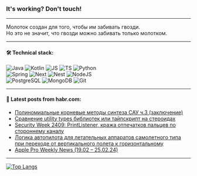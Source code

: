 ### It's working? Don't touch!

---
Молоток создан для того, чтобы им забивать гвозди. <br>
Но это не значит, что гвозди можно забивать только молотком.

---

#### 🛠️ Technical stack:

![Java](https://img.shields.io/badge/Java-informational?logo=Oracle&style=flat&logoColor=white&color=FF4500)
![Kotlin](https://img.shields.io/badge/Kotlin-informational?logo=Kotlin&style=flat&logoColor=white&color=774D97)
![JS](https://img.shields.io/badge/JS-informational?logo=javaScript&style=flat&logoColor=black&color=F7Df1E)
![TS](https://img.shields.io/badge/TypeScript-informational?logo=typeScript&style=flat&logoColor=black&color=017acc)
![Python](https://img.shields.io/badge/Python-informational?logo=Python&style=flat&logoColor=black&color=ffdd54) <br>
![Spring](https://img.shields.io/badge/SpringBoot-informational?logo=SpringBoot&style=flat&logoColor=white&color=6DB33F) 
![Next](https://img.shields.io/badge/Next.js-informational?logo=Next.js&style=flat&logoColor=white&color=3671a1)
![Nest](https://img.shields.io/badge/NestJS-informational?logo=NestJS&style=flat&logoColor=white&color=E0234E)
![NodeJS](https://img.shields.io/badge/NodeJS-informational?logo=node.js&style=flat&logoColor=white&color=70A760) <br>
![PostgreSQL](https://img.shields.io/badge/PostgreSQL-informational?logo=PostgreSQL&style=flat&logoColor=white&color=DAA520)
![MongoDB](https://img.shields.io/badge/MongoDB-informational?logo=MongoDB&style=flat&logoColor=white&color=870000)
![Git](https://img.shields.io/badge/Git-informational?logo=git&style=flat&logoColor=white&color=f74e28)

___

#### 💬 Latest posts from habr.com:

<!-- BLOG-POST-LIST:START -->
- [Полиномиальные корневые методы синтеза САУ ч.3 &lpar;заключение&rpar;](https://habr.com/ru/articles/795719/?utm_source=habrahabr&utm_medium=rss&utm_campaign=795719)
- [Сравнение utility types библиотек или тайпскрипт на стероидах](https://habr.com/ru/articles/794410/?utm_source=habrahabr&utm_medium=rss&utm_campaign=794410)
- [Security Week 2409: PrintListener, кража отпечатков пальцев по стороннему каналу](https://habr.com/ru/companies/kaspersky/articles/796315/?utm_source=habrahabr&utm_medium=rss&utm_campaign=796315)
- [Логика автопилота для летательных аппаратов самолетного типа при переходе от вертикального полета к горизонтальному](https://habr.com/ru/articles/796423/?utm_source=habrahabr&utm_medium=rss&utm_campaign=796423)
- [Apple Pro Weekly News &lpar;19.02 – 25.02.24&rpar;](https://habr.com/ru/articles/796419/?utm_source=habrahabr&utm_medium=rss&utm_campaign=796419)
<!-- BLOG-POST-LIST:END -->

---
[![Top Langs](https://github-readme-stats-git-master-advtsetting-gmailcom.vercel.app/api/top-langs/?username=zloylis&langs_count=10&hide_title=false&title_color=e6edf3&size_weight=0.5&count_weight=0.5&layout=compact&hide_border=true&theme=dracula)](https://github.com/zloylis)

<!-- ![GitHub stats](https://github-readme-stats-git-master-advtsetting-gmailcom.vercel.app/api?username=zloylis&show_icons=true&hide_border=true&theme=dracula&hide_title=true&include_all_commits=true&count_private=true&hide=contribs&hide_rank=true) -->

